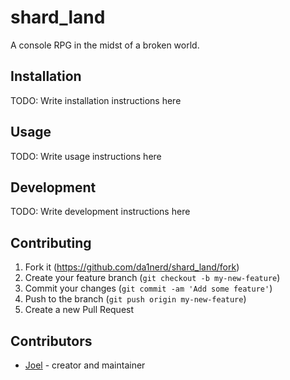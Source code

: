 # shard_land

A console RPG in the midst of a broken world.

## Installation

TODO: Write installation instructions here

## Usage

TODO: Write usage instructions here

## Development

TODO: Write development instructions here

## Contributing

1. Fork it (<https://github.com/da1nerd/shard_land/fork>)
2. Create your feature branch (`git checkout -b my-new-feature`)
3. Commit your changes (`git commit -am 'Add some feature'`)
4. Push to the branch (`git push origin my-new-feature`)
5. Create a new Pull Request

## Contributors

- [Joel](https://github.com/da1nerd) - creator and maintainer
